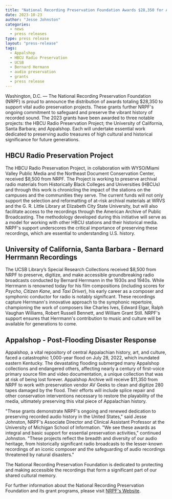 ```yaml
---
title: "National Recording Preservation Foundation Awards $28,350 for Audio Preservation"
date: 2023-10-23
author: "Jesse Johnston"
categories: 
  - news
  - press releases
type: press release
layout: "press-release"
tags:
  - Appalshop
  - HBCU Radio Preservation
  - UCSB
  - Bernard Hermann
  - audio preservation
  - grants
  - press release 
---
```


Washington, D.C. — The National Recording Preservation Foundation (NRPF) is proud to announce the distribution of awards totaling $28,350 to support vital audio preservation projects. These grants further NRPF's ongoing commitment to safeguard and preserve the vibrant history of recorded sound. The 2023 grants have been awarded to three notable projects: the HBCU Radio Preservation Project; the University of California, Santa Barbara; and Appalshop. Each will undertake essential work dedicated to preserving audio treasures of high cultural and historical significance for future generations.

## HBCU Radio Preservation Project

The HBCU Radio Preservation Project, in collaboration with WYSO/Miami Valley Public Media and the Northeast Document Conservation Center, received $8,500 from NRPF. The Project is working to preserve archival radio materials from Historically Black Colleges and Universities (HBCUs) and through this work is chronicling the impact of the stations on the campuses and the communities they serve. The current funds will not only support the selection and reformatting of at-risk archival materials at WRVS and the G. R. Little Library at Elizabeth City State University, but will also facilitate access to the recordings through the American Archive of Public Broadcasting. The methodology developed during this initiative will serve as a model for working with other HBCU stations and their historical media. NRPF's support underscores the critical importance of preserving these recordings, which are essential to understanding U.S. history. 

## University of California, Santa Barbara - Bernard Herrmann Recordings

The UCSB Library’s Special Research Collections received $8,500 from NRPF to preserve, digitize, and make accessible groundbreaking radio broadcasts conducted by Bernard Herrmann in the 1930s and 1940s. While Herrmann is renowned today for his film compositions (including scores for _Psycho_, _Citizen Kane_, and _Taxi Driver_), his early career as a composer and symphonic conductor for radio is notably significant. These recordings capture Herrmann's innovative approach to the symphonic repertoire, championing the work of composers like Charles Ives, Edward Elgar, Ralph Vaughan Williams, Robert Russell Bennett, and William Grant Still. NRPF's support ensures that Herrmann's contribution to music and culture will be available for generations to come.

## Appalshop - Post-Flooding Disaster Response

Appalshop, a vital repository of central Appalachian history, art, and culture, faced a catastrophic 1,000-year flood on July 28, 2022, which inundated eastern Kentucky. The devastating flooding submerged many Appalshop collections and endangered others, affecting nearly a century of first-voice primary source film and video documentation, a unique collection that was at risk of being lost forever. Appalshop Archive will receive $11,350 from NRPF to work with preservation vendor AV Geeks to clean and digitize 280 tapes damaged by the flood. Their efforts will include splice repair and other conservation interventions necessary to restore the playability of the media, ultimately preserving this vital piece of Appalachian history.

"These grants demonstrate NRPF's ongoing and renewed dedication to preserving recorded audio history in the United States," said Jesse Johnston, NRPF's Associate Director and Clinical Assistant Professor at the University of Michigan School of Information. "We see these awards as integral and basic support for essential preservation activities," continued Johnston. "These projects reflect the breadth and diversity of our audio heritage, from historically significant radio broadcasts to the lesser-known recordings of an iconic composer and the safeguarding of audio recordings threatened by natural disasters."

The National Recording Preservation Foundation is dedicated to protecting and making accessible the recordings that form a significant part of our shared cultural memory.

For further information about the National Recording Preservation Foundation and its grant programs, please visit [NRPF's Website](https://www.recordingpreservation.org/).

